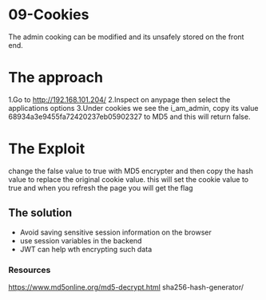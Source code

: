 # 09-Cookies
The admin cooking can be modified and its unsafely stored on the front end.

# The approach

1.Go to http://192.168.101.204/
2.Inspect on anypage then select the applications options
3.Under cookies we see the i_am_admin, copy its value 68934a3e9455fa72420237eb05902327 to MD5 and this will return false.

# The Exploit #

change the false value to true with MD5 encrypter and then copy the hash value to replace the original cookie value. this will set the cookie value to true and when you refresh the page you will get the flag

## The solution
- Avoid saving sensitive session information on the browser
- use session variables in the backend
- JWT can help wth encrypting such data

### Resources

https://www.md5online.org/md5-decrypt.html 
sha256-hash-generator/ 